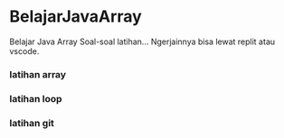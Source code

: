 # BelajarJavaArray
Belajar Java Array
Soal-soal latihan...
Ngerjainnya bisa lewat replit atau vscode.
### latihan array
### latihan loop
### latihan git

